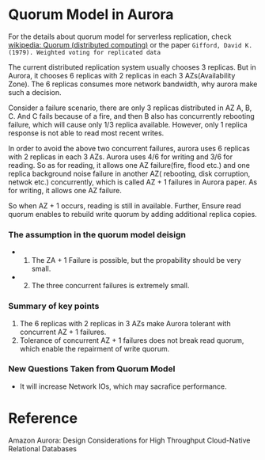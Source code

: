 # Quorum Model in Aurora

For the details about quorum model for serverless replication, check [wikipedia: Quorum (distributed computing)](https://en.wikipedia.org/wiki/Quorum_%28distributed_computing%29) or the paper  `Gifford, David K. (1979). Weighted voting for replicated data`

The current distributed replication system usually chooses 3 replicas. But in Aurora, it chooses 6 replicas with 2 replicas in each 3 AZs(Availability Zone). The 6 replicas consumes more network bandwidth, why aurora make such a decision. 

Consider a failure scenario, there are only 3 replicas distributed in AZ A, B, C.  And C fails because of a fire, and then B also has concurrently rebooting failure, which will cause only 1/3 replica available. However, only 1 replica response is not able to read most recent writes. 

In order to avoid the above two concurrent failures, aurora uses 6 replicas with 2 replicas in each  3 AZs.  Aurora uses 4/6 for writing and 3/6 for reading. So as for reading, it allows one AZ failure(fire, flood etc.) and one replica background noise failure in another AZ( rebooting, disk corruption, netwok etc.) concurrently, which is called AZ + 1 failures in Aurora paper. As for writing, it allows one AZ failure. 

So when AZ + 1 occurs, reading is still in available. Further, Ensure read quorum  enables to rebuild write quorum by adding additional replica copies. 

### The assumption in the quorum model deisign

- 1. The ZA + 1 Failure is possible, but the propability should be very small.
- 2. The three concurrent failures is extremely small. 

### Summary of key points 

1. The 6 replicas with 2 replicas in 3 AZs make Aurora tolerant with concurrent AZ + 1 failures. 
2. Tolerance of concurrent AZ + 1 failures does not break read quorum, which enable the repairment of write quorum. 

### New Questions Taken from Quorum Model 

- It will increase Network IOs, which may sacrafice performance. 

# Reference 

Amazon Aurora: Design Considerations for High Throughput Cloud-Native Relational Databases



